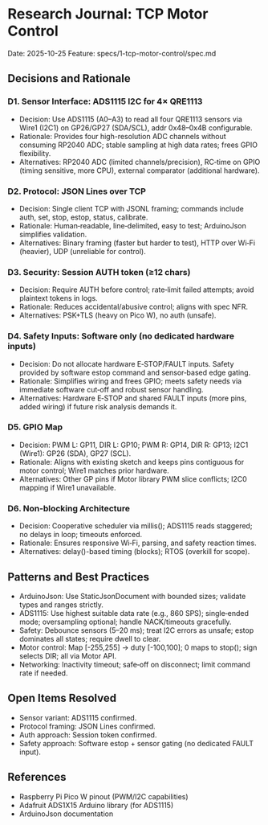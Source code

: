 # Research Journal: TCP Motor Control

Date: 2025-10-25
Feature: specs/1-tcp-motor-control/spec.md

## Decisions and Rationale

### D1. Sensor Interface: ADS1115 I2C for 4× QRE1113
- Decision: Use ADS1115 (A0–A3) to read all four QRE1113 sensors via Wire1 (I2C1) on GP26/GP27 (SDA/SCL), addr 0x48–0x4B configurable.
- Rationale: Provides four high-resolution ADC channels without consuming RP2040 ADC; stable sampling at high data rates; frees GPIO flexibility.
- Alternatives: RP2040 ADC (limited channels/precision), RC‑time on GPIO (timing sensitive, more CPU), external comparator (additional hardware).

### D2. Protocol: JSON Lines over TCP
- Decision: Single client TCP with JSONL framing; commands include auth, set, stop, estop, status, calibrate.
- Rationale: Human‑readable, line‑delimited, easy to test; ArduinoJson simplifies validation.
- Alternatives: Binary framing (faster but harder to test), HTTP over Wi‑Fi (heavier), UDP (unreliable for control).

### D3. Security: Session AUTH token (≥12 chars)
- Decision: Require AUTH before control; rate‑limit failed attempts; avoid plaintext tokens in logs.
- Rationale: Reduces accidental/abusive control; aligns with spec NFR.
- Alternatives: PSK+TLS (heavy on Pico W), no auth (unsafe).

### D4. Safety Inputs: Software only (no dedicated hardware inputs)
- Decision: Do not allocate hardware E‑STOP/FAULT inputs. Safety provided by software estop command and sensor‑based edge gating.
- Rationale: Simplifies wiring and frees GPIO; meets safety needs via immediate software cut‑off and robust sensor handling.
- Alternatives: Hardware E‑STOP and shared FAULT inputs (more pins, added wiring) if future risk analysis demands it.

### D5. GPIO Map
- Decision: PWM L: GP11, DIR L: GP10; PWM R: GP14, DIR R: GP13; I2C1 (Wire1): GP26 (SDA), GP27 (SCL).
- Rationale: Aligns with existing sketch and keeps pins contiguous for motor control; Wire1 matches prior hardware.
- Alternatives: Other GP pins if Motor library PWM slice conflicts; I2C0 mapping if Wire1 unavailable.

### D6. Non‑blocking Architecture
- Decision: Cooperative scheduler via millis(); ADS1115 reads staggered; no delays in loop; timeouts enforced.
- Rationale: Ensures responsive Wi‑Fi, parsing, and safety reaction times.
- Alternatives: delay()-based timing (blocks); RTOS (overkill for scope).

## Patterns and Best Practices

- ArduinoJson: Use StaticJsonDocument with bounded sizes; validate types and ranges strictly.
- ADS1115: Use highest suitable data rate (e.g., 860 SPS); single‑ended mode; oversampling optional; handle NACK/timeouts gracefully.
- Safety: Debounce sensors (5–20 ms); treat I2C errors as unsafe; estop dominates all states; require dwell to clear.
- Motor control: Map [-255,255] → duty [-100,100]; 0 maps to stop(); sign selects DIR; all via Motor API.
- Networking: Inactivity timeout; safe‑off on disconnect; limit command rate if needed.

## Open Items Resolved

- Sensor variant: ADS1115 confirmed.
- Protocol framing: JSON Lines confirmed.
- Auth approach: Session token confirmed.
- Safety approach: Software estop + sensor gating (no dedicated FAULT input).

## References

- Raspberry Pi Pico W pinout (PWM/I2C capabilities)
- Adafruit ADS1X15 Arduino library (for ADS1115)
- ArduinoJson documentation
